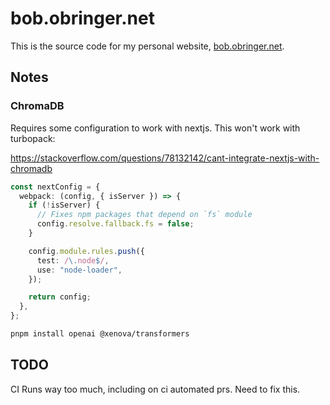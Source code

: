 # bob.obringer.net

This is the source code for my personal website, [bob.obringer.net](https://bob.obringer.net).

## Notes

### ChromaDB

Requires some configuration to work with nextjs. This won't work with turbopack:

https://stackoverflow.com/questions/78132142/cant-integrate-nextjs-with-chromadb

```typescript
const nextConfig = {
  webpack: (config, { isServer }) => {
    if (!isServer) {
      // Fixes npm packages that depend on `fs` module
      config.resolve.fallback.fs = false;
    }

    config.module.rules.push({
      test: /\.node$/,
      use: "node-loader",
    });

    return config;
  },
};
```

```bash
pnpm install openai @xenova/transformers
```

## TODO

CI Runs way too much, including on ci automated prs. Need to fix this.
